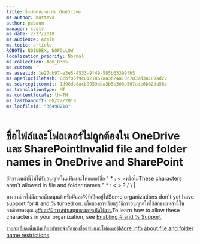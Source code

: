 ```yaml
---
title: ชื่อแฟ้มไม่ถูกต้องใน OneDrive
ms.author: matteva
author: pebaum
manager: scotv
ms.date: 2/27/2018
ms.audience: Admin
ms.topic: article
ROBOTS: NOINDEX, NOFOLLOW
localization_priority: Normal
ms.collection: Adm_O365
ms.custom: ''
ms.assetid: 1e27cb97-e3e5-4533-9f49-585b63399fb5
ms.openlocfilehash: 0cbf05f9c0121867aa3b24a10c7037d3a189ad22
ms.sourcegitcommit: 1d98db8acb9959aba3b5e308a567ade6b62da56c
ms.translationtype: MT
ms.contentlocale: th-TH
ms.lasthandoff: 08/22/2019
ms.locfileid: "36498218"
---
```

# <a name="invalid-file-and-folder-names-in-onedrive-and-sharepoint"></a><span data-ttu-id="5b506-102">ชื่อไฟล์และโฟลเดอร์ไม่ถูกต้องใน OneDrive และ SharePoint</span><span class="sxs-lookup"><span data-stu-id="5b506-102">Invalid file and folder names in OneDrive and SharePoint</span></span>

<span data-ttu-id="5b506-103">อักขระเหล่านี้ไม่ได้รับอนุญาตในแฟ้มและโฟลเดอร์ชื่อ " \* : \< \>หรือไม่</span><span class="sxs-lookup"><span data-stu-id="5b506-103">These characters aren't allowed in file and folder names " \* : \< \> ?</span></span> <span data-ttu-id="5b506-104">/ \ |</span><span class="sxs-lookup"><span data-stu-id="5b506-104"></span></span> 
  
<span data-ttu-id="5b506-105">บางองค์กรไม่มีการสนับสนุนสำหรับ#และ%ที่เปิดอยู่ได้</span><span class="sxs-lookup"><span data-stu-id="5b506-105">Some organizations don't yet have support for # and % turned on.</span></span> <span data-ttu-id="5b506-106">เมื่อต้องการเรียนรู้วิธีการอนุญาตให้ใช้อักขระเหล่านี้ในองค์กรของคุณ ดู[#และ%การสนับสนุนของการเปิดใช้งาน](https://go.microsoft.com/fwlink/?linkid=862611)</span><span class="sxs-lookup"><span data-stu-id="5b506-106">To learn how to allow these characters in your organization, see [Enabling # and % Support](https://go.microsoft.com/fwlink/?linkid=862611).</span></span> 
  
[<span data-ttu-id="5b506-107">รายละเอียดเพิ่มเติมเกี่ยวกับข้อจำกัดของชื่อแฟ้มและโฟลเดอร์</span><span class="sxs-lookup"><span data-stu-id="5b506-107">More info about file and folder name restrictions</span></span>](https://go.microsoft.com/fwlink/?linkid=866430)
  

